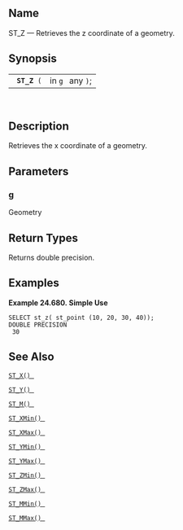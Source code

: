 <div>

<div>

</div>

<div>

## Name

ST_Z — Retrieves the z coordinate of a geometry.

</div>

<div>

## Synopsis

<div>

|                   |                  |
|-------------------|------------------|
| ` `**`ST_Z`**` (` | in `g ` any `)`; |

<div>

 

</div>

</div>

</div>

<div>

## Description

Retrieves the x coordinate of a geometry.

</div>

<div>

## Parameters

<div>

### g

Geometry

</div>

</div>

<div>

## Return Types

Returns double precision.

</div>

<div>

## Examples

<div>

**Example 24.680. Simple Use**

<div>

``` screen
SELECT st_z( st_point (10, 20, 30, 40));
DOUBLE PRECISION
 30
```

</div>

</div>

  

</div>

<div>

## See Also

<a href="fn_st_x.html" class="link" title="st_x"><code
class="function">ST_X() </code></a>

<a href="fn_st_y.html" class="link" title="st_y"><code
class="function">ST_Y() </code></a>

<a href="fn_st_m.html" class="link" title="ST_M"><code
class="function">ST_M() </code></a>

<a href="fn_st_xmin.html" class="link" title="ST_XMin"><code
class="function">ST_XMin() </code></a>

<a href="fn_st_xmax.html" class="link" title="ST_XMax"><code
class="function">ST_XMax() </code></a>

<a href="fn_st_ymin.html" class="link" title="ST_YMin"><code
class="function">ST_YMin() </code></a>

<a href="fn_st_ymax.html" class="link" title="ST_YMax"><code
class="function">ST_YMax() </code></a>

<a href="fn_st_zmin.html" class="link" title="ST_ZMin"><code
class="function">ST_ZMin() </code></a>

<a href="fn_st_zmax.html" class="link" title="ST_ZMax"><code
class="function">ST_ZMax() </code></a>

<a href="fn_st_mmin.html" class="link" title="ST_MMin"><code
class="function">ST_MMin() </code></a>

<a href="fn_st_mmax.html" class="link" title="ST_MMax"><code
class="function">ST_MMax() </code></a>

</div>

</div>
